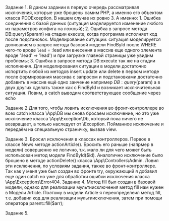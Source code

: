 Задание 1. В даном задании в первую очередь рассматривал исключения, которые уже брошены самим PHP, а именно его объектом класса
        PDOException. В нашем случае их ровно 3. А именно: 1. Ошибка соединения с базой данных (ситуация моделируется изменение любого из
        параметров конфига на ложный); 2. Ошибка в запросе метода DB:query($param) на стадии execute, когда программа исполняет код после
        подстановок. Моделирование ситуации: ситуация моделируется дописанием в запрос метода базовой модели FindById после WHERE чего-то
        вроде `lead` = :lead или внесения в массив еще одного элемента вроде ':lead' => 'lead') и при загрузке главной страницы уже увидим
        проблемы;
        3. Ошибка в запросе метода DB:execute так же на стадии исполнения. Для моделирования ситуации в модели достаточно испортить любой
        из методов insert update или delete в первом методе после формирования массива с запросом и подстановками достаточно добавить в массив
        ещё одно занчение например $DB:query($param) а в двух других сделать также как с FindById и возникает исключительная ситуация.
        Ловим, в catch выводим соответствующее сообщение через echo

Задание 2.Для того, чтобы ловить исключения во фронт-контроллере во всех catch класса \App\DB мы снова бросаем исключение, но это уже исключение
        класса \App\Exception\Db, который пока ничего не возвращает, а только наследует от \Exception.
        Пойманное исключение и передаём на специальную страничку, вызвав view.

Задание 3. Бросил исключения в классах контроллеров. Первое в классе News методе actionArticle(). Бросить его раньше (напрмер в модели) совершенно не логично, т.к.
        мало ли для чего может быть использован метод модели FindById($id). Аналогично исключение было брошено в методе actionDelete() класса
        \App\Controllers\Admin.
        Ловил эти исключения, по условиям задания, также во фронт-контроллере. Так как у меня уже был создан во фронте try, окружающий
        я добавил еще один catch но уже для обработки ошибки исключения класса \App\Exceptions\Error404.
Задание 4. Метод fill был создан в базовой модели, однако для реализации мультиисключения метод fill нам нужен в Модели Article.
        Поэтому в модели Article я переопределеил метод fill, т.е. добавил код для реализации мультиисключения, затем при помощи оператора
        parent::fill($arr);

Задание 5.

